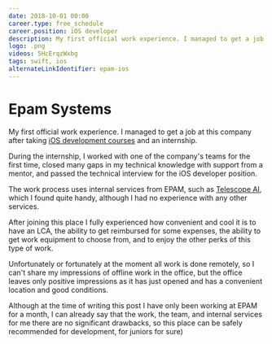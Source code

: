 ```yaml
---
date: 2018-10-01 00:00
career.type: free_schedule
career.position: iOS developer
description: My first official work experience. I managed to get a job in this company after taking [iOS development courses] (https://coolone.ru/events/ios-course/) and an internship. 
logo: .png
videos: 5HcErqzWxbg
tags: swift, ios
alternateLinkIdentifier: epam-ios
---
```

# Epam Systems

My first official work experience. I managed to get a job at this company after taking [iOS development courses](https://coolone.ru/events/ios-course/) and an internship. 

During the internship, I worked with one of the company's teams for the first time, closed many gaps in my technical knowledge with support from a mentor, and passed the technical interview for the iOS developer position.

The work process uses internal services from EPAM, such as [Telescope AI](https://habr.com/ru/company/epam_systems/blog/500718/), which I found quite handy, although I had no experience with any other services.

After joining this place I fully experienced how convenient and cool it is to have an LCA, the ability to get reimbursed for some expenses, the ability to get work equipment to choose from, and to enjoy the other perks of this type of work.

Unfortunately or fortunately at the moment all work is done remotely, so I can't share my impressions of offline work in the office, but the office leaves only positive impressions as it has just opened and has a convenient location and good conditions.
<div id="vk_post_-162776821_702" class="vk-post"></div>
<script type="text/javascript">
  (function(d, s, id) { var js, fjs = d.getElementsByTagName(s)[0]; if (d.getElementById(id)) return; js = d.createElement(s); js.id = id; js.src = "https://vk.com/js/api/openapi.js?168"; fjs.parentNode.insertBefore(js, fjs); }(document, 'script', 'vk_openapi_js'));
  (function() {
    if (!window.VK || !VK.Widgets || !VK.Widgets.Post || !VK.Widgets.Post('vk_post_-162776821_702', -162776821, 702, 'i1EMfrjqrr4aH6bRcqRjHstzERue')) setTimeout(arguments.callee, 50);
  }());
</script>

Although at the time of writing this post I have only been working at EPAM for a month, I can already say that the work, the team, and internal services for me there are no significant drawbacks, so this place can be safely recommended for development, for juniors for sure)


